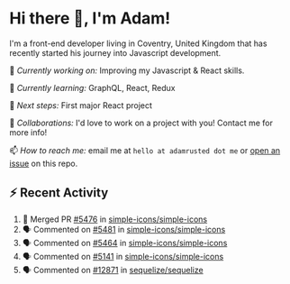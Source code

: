 # Hi there 👋, I'm Adam!

I'm a front-end developer living in Coventry, United Kingdom that has recently started his journey into Javascript development.

🔨 *Currently working on:* Improving my Javascript & React skills.

🌱 *Currently learning:* GraphQL, React, Redux

🎯 *Next steps:* First major React project

🤝 *Collaborations:* I'd love to work on a project with you! Contact me for more info!

📫 *How to reach me:* email me at `hello at adamrusted dot me` or [open an issue](https://github.com/adamrusted/adamrusted/issues/new) on this repo.

## :zap: Recent Activity
<!--START_SECTION:activity-->
1. 🎉 Merged PR [#5476](https://github.com/simple-icons/simple-icons/pull/5476) in [simple-icons/simple-icons](https://github.com/simple-icons/simple-icons)
2. 🗣 Commented on [#5481](https://github.com/simple-icons/simple-icons/issues/5481) in [simple-icons/simple-icons](https://github.com/simple-icons/simple-icons)
3. 🗣 Commented on [#5464](https://github.com/simple-icons/simple-icons/issues/5464) in [simple-icons/simple-icons](https://github.com/simple-icons/simple-icons)
4. 🗣 Commented on [#5141](https://github.com/simple-icons/simple-icons/issues/5141) in [simple-icons/simple-icons](https://github.com/simple-icons/simple-icons)
5. 🗣 Commented on [#12871](https://github.com/sequelize/sequelize/issues/12871) in [sequelize/sequelize](https://github.com/sequelize/sequelize)
<!--END_SECTION:activity-->
